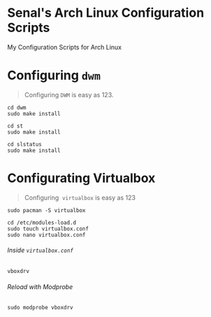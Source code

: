 # Senal's Arch Linux Configuration Scripts

My Configuration Scripts for Arch Linux

# Configuring `dwm`

> Configuring `DWM` is easy as 123. 

```shell
cd dwm
sudo make install
```

```shell
cd st
sudo make install
```

```shell
cd slstatus
sudo make install
```



# Configurating Virtualbox

> Configuring  `virtualbox` is easy as 123

```shell
sudo pacman -S virtualbox
```

```shell
cd /etc/modules-load.d
sudo touch virtualbox.conf
sudo nano virtualbox.conf
```

###### Inside `virtualbox.conf`

```shell
vboxdrv
```

###### Reload with Modprobe

```shell
sudo modprobe vboxdrv
```
